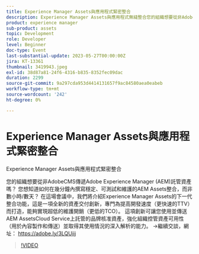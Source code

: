 ```yaml
---
title: Experience Manager Assets與應用程式緊密整合
description: Experience Manager Assets與應用程式無縫整合您的組織想要從非AdobeCMS提供Adobe Experience Manager (AEM)代管資產嗎？ 您想知道如何在幾分鐘內撰寫穩定、可測試和維護的AEM Assets整合，而非數小時/數天？ 在這場會議中，我們將介紹Experience Manager Assets的下一代整合功能，這是一項全新的資產交付創新，專門為提高開發速度（更快速的TTV）而打造，能夠實現超低的維護開銷（更低的TCO）。 這項創新可讓您使用並傳送AEM AssetsCloud Service上託管的品牌核准資產，強化組織控管資產可用性（用於內容製作和傳送）並取得其使用情況的深入解析的能力。
product: experience manager
sub-product: assets
topic: Development
role: Developer
level: Beginner
doc-type: Event
last-substantial-update: 2023-05-27T00:00:00Z
jira: KT-13361
thumbnail: 3419943.jpeg
exl-id: 38d87a81-24f6-4316-b835-8352fec09dac
duration: 2299
source-git-commit: 9a297cda953d4414131657f9ac84580aea0eabeb
workflow-type: tm+mt
source-wordcount: '242'
ht-degree: 0%

---
```


# Experience Manager Assets與應用程式緊密整合

Experience Manager Assets與應用程式緊密整合

您的組織想要從非AdobeCMS傳遞Adobe Experience Manager (AEM)託管資產嗎？ 您想知道如何在幾分鐘內撰寫穩定、可測試和維護的AEM Assets整合，而非數小時/數天？ 在這場會議中，我們將介紹Experience Manager Assets的下一代整合功能，這是一項全新的資產交付創新，專門為提高開發速度（更快速的TTV）而打造，能夠實現超低的維護開銷（更低的TCO）。 這項創新可讓您使用並傳送AEM AssetsCloud Service上託管的品牌核准資產，強化組織控管資產可用性（用於內容製作和傳送）並取得其使用情況的深入解析的能力。 →繼續交談，網址： https://adobe.ly/3LQUiij

>[!VIDEO](https://video.tv.adobe.com/v/3419943/?learn=on)
